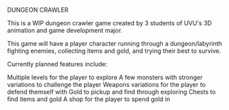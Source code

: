 DUNGEON CRAWLER

This is a WIP dungeon crawler game created by 3 students of UVU's 3D animation and game development major.

This game will have a player character running through a dungeon/labyrinth fighting enemies, collecting items and gold,
and trying their best to survive.

Currently planned features include:

Multiple levels for the player to explore
A few monsters with stronger variations to challenge the player
Weapons variations for the player to defend themself with 
Gold to pickup and find through exploring
Chests to find items and gold
A shop for the player to spend gold in 
